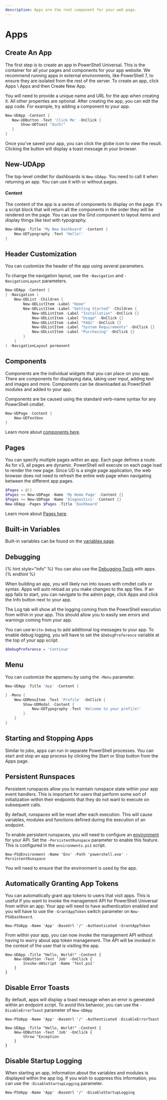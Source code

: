```yaml
---
description: Apps are the root component for your web page.
---
```


# Apps

## Create An App

The first step is to create an app in PowerShell Universal. This is the container for all your pages and components for your app website. We recommend running apps in external environments, like PowerShell 7, to ensure they are isolated from the rest of the server. To create an app, click Apps \ Apps and then Create New App.&#x20;

You will need to provide a unique name and URL for the app when creating it. All other properties are optional. After creating the app, you can edit the app code. For example, try adding a component to your app.&#x20;

```powershell
New-UDApp -Content {
   New-UDButton -Text 'Click Me' -OnClick {
       Show-UDToast "Ouch!"
   }
}
```

Once you've saved your app, you can click the globe icon to view the result. Clicking the button will display a toast message in your browser.

## New-UDApp

The top-level cmdlet for dashboards is `New-UDApp`. You need to call it when returning an app. You can use it with or without pages.

#### Content

The content of the app is a series of components to display on the page. It's a script block that will return all the components in the order they will be rendered on the page. You can use the Grid component to layout items and display things like text with typography.

```powershell
New-UDApp -Title 'My New Dashboard' -Content {
    New-UDTypography -Text 'Hello!'
}
```

## Header Customization

You can customize the header of the app using several parameters.

To change the navigation layout, use the `-Navigation` and `-NavigationLayout` parameters.

```powershell
New-UDApp -Content {
} -Navigation (
    New-UDList -Children {
        New-UDListItem -Label "Home"
        New-UDListItem -Label "Getting Started" -Children {
            New-UDListItem -Label "Installation" -OnClick {}
            New-UDListItem -Label "Usage" -OnClick {}
            New-UDListItem -Label "FAQs" -OnClick {}
            New-UDListItem -Label "System Requirements" -OnClick {}
            New-UDListItem -Label "Purchasing" -OnClick {}
        }
    }
) -NavigationLayout permanent
```

## Components

Components are the individual widgets that you can place on you app. There are components for displaying data, taking user input, adding text and images and more. Components can be downloaded as PowerShell modules and added to your app.

Components are be caused using the standard verb-name syntax for any PowerShell cmdlet.

```powershell
New-UDPage -Content {
    New-UDTextbox
}
```

Learn more about [components here](building-dashboards.md#components).

## Pages

You can specify multiple pages within an app. Each page defines a route. As for v3, all pages are dynamic. PowerShell will execute on each page load to render the new page. Since UD is a single page application, the web browser does not need to refresh the entire web page when navigating between the different app pages.

```powershell
$Pages = @()
$Pages += New-UDPage -Name 'My Home Page' -Content {}
$Pages += New-UDPage -Name 'Diagnostics' -Content {}
New-UDApp -Pages $Pages -Title 'Dashboard'
```

Learn more about [Pages here](building-dashboards.md#pages).

## Built-in Variables

Built-in variables can be found on the [variables page](../platform/variables.md#dashboards).

## Debugging

{% hint style="info" %}
You can also use the [Debugging Tools](../development/debugging-scripts.md#integrated-debugger) with apps.
{% endhint %}

When building an app, you will likely run into issues with cmdlet calls or syntax. Apps will auto reload as you make changes to the app files. If an app fails to start, you can navigate to the admin page, click Apps and click the Info button next to your app.

The Log tab will show all the logging coming from the PowerShell execution from within in your app. This should allow you to easily see errors and warnings coming from your app.

You can use `Write-Debug` to add additional log messages to your app. To enable debug logging, you will have to set the `$DebugPreference` variable at the top of your app script.

```powershell
$DebugPreference = 'Continue'
```

## Menu

You can customize the appmenu by using the `-Menu` parameter.

```powershell
New-UDApp -Title 'App' -Content {

} -Menu {
    New-UDMenuItem -Text 'Profile' -OnClick {
        Show-UDModal -Content {
            New-UDTypography -Text 'Welcome to your profile!'
        }
    }
}
```

## Starting and Stopping Apps

Similar to jobs, apps can run in separate PowerShell processes. You can start and stop an app process by clicking the Start or Stop button from the Apps page.

## Persistent Runspaces

Persistent runspaces allow you to maintain runspace state within your app event handlers. This is important for users that perform some sort of initialization within their endpoints that they do not want to execute on subsequent calls.

By default, runspaces will be reset after each execution. This will cause variables, modules and functions defined during the execution of an endpoint.

To enable persistent runspaces, you will need to configure an [environment ](../config/environments.md)for your API. Set the `-PersistentRunspace` parameter to enable this feature. This is configured in the `environments.ps1` script.

```
New-PSUEnvironment -Name 'Env' -Path 'powershell.exe' -PersistentRunspace
```

You will need to ensure that the environment is used by the app.

## Automatically Granting App Tokens

You can automatically grant app tokens to users that visit apps. This is useful if you want to invoke the management API for PowerShell Universal from within an app. Your app will need to have authentication enabled and you will have to use the `-GrantAppToken` switch parameter on `New-PSUDashboard`.

```
New-PSUApp -Name 'App' -BaseUrl '/' -Authenticated -GrantAppToken
```

From within your app, you can now invoke the management API without having to worry about app token management. The API will be invoked in the context of the user that is visiting the app.

```
New-UDApp -Title "Hello, World!" -Content {
    New-UDButton -Text 'Job' -OnClick {
        Invoke-UAScript -Name 'Test.ps1'
    }
}
```

## Disable Error Toasts

By default, apps will display a toast message when an error is generated within an endpoint script. To avoid this behavior, you can use the `-DisableErrorToast` parameter of `New-UDApp`

```
New-PSUApp -Name 'App' -BaseUrl '/' -Authenticated -DisableErrorToast
```

```
New-UDApp -Title "Hello, World!" -Content {
    New-UDButton -Text 'Job' -OnClick {
        throw "Exception
    }
} 
```

## Disable Startup Logging

When starting an app, information about the variables and modules is displayed within the app log. If you wish to suppress this information, you can use the `-DisableStartupLogging` parameter.

```
New-PSUApp -Name 'App' -BaseUrl '/' -DisableStartupLogging
```

